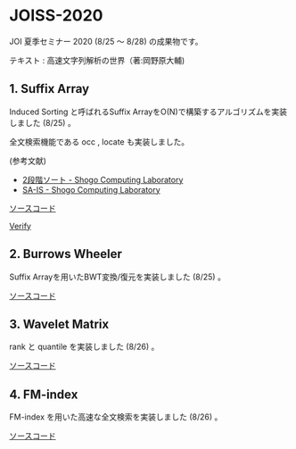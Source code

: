 # JOISS-2020

JOI 夏季セミナー 2020 (8/25 〜 8/28) の成果物です。

テキスト : 高速文字列解析の世界（著:岡野原大輔)

## 1. Suffix Array

Induced Sorting と呼ばれるSuffix ArrayをO(N)で構築するアルゴリズムを実装しました (8/25) 。

全文検索機能である occ , locate も実装しました。

(参考文献)

- [2段階ソート - Shogo Computing Laboratory](https://shogo82148.github.io/homepage/memo/algorithm/suffix-array/two-stage.html)
- [SA-IS - Shogo Computing Laboratory](https://shogo82148.github.io/homepage/memo/algorithm/suffix-array/sa-is.html)

[ソースコード](./src/SuffixArray.cpp)

[Verify](https://onlinejudge.u-aizu.ac.jp/status/users/define_AC/submissions/1/ALDS1_14_B/judge/4792637/C++14)

## 2. Burrows Wheeler

Suffix Arrayを用いたBWT変換/復元を実装しました (8/25) 。

[ソースコード](./src/BWT.cpp)

## 3. Wavelet Matrix

rank と quantile を実装しました (8/26) 。

[ソースコード](src/WaveletMatrix.cpp)

## 4. FM-index

FM-index を用いた高速な全文検索を実装しました (8/26) 。

[ソースコード](src/FM_index.cpp)